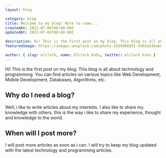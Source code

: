 ```yaml
---
layout: blog

category: blog
title: Welcome to my blog! More to come...
createdAt: 2022-07-04T00:00:00Z
updatedAt: 2022-07-04T00:00:00Z

description: Hi! This is the first post on my blog. This blog is all about technology and programming.
featuredImage: https://images.unsplash.com/photo-1555066931-4365d14bab8c?ixlib=rb-1.2.1&ixid=MnwxMjA3fDB8MHxwaG90by1wYWdlfHx8fGVufDB8fHx8&auto=format&fit=crop&w=1170&q=80

author: { slug: elclark, name: Elclark Kuhu, twitter: elclark_kuhu }
---
```


Hi! This is the first post on my blog. This blog is all about technology and programming. You can find articles on various topics like Web Development, Mobile Development, Databases, Algorithms, etc.

## Why do I need a blog?

Well, i like to write articles about my interests. I also like to share my knowledge with others. this is the way i like to share my experience, thought and knowledge to the world.

## When will I post more?

I will post more articles as soon as i can. I will try to keep my blog updated with the latest technology and programming articles.
